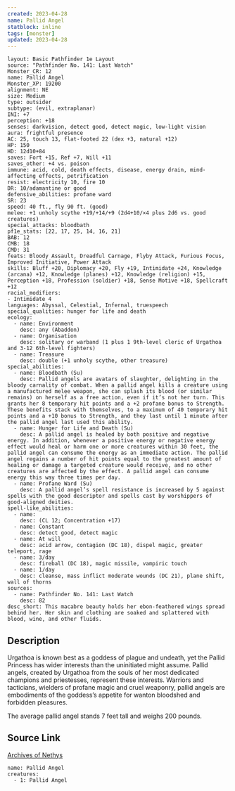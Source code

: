 ```yaml
---
created: 2023-04-28
name: Pallid Angel
statblock: inline
tags: [monster]
updated: 2023-04-28
---
```

```statblock
layout: Basic Pathfinder 1e Layout
source: "Pathfinder No. 141: Last Watch"
Monster_CR: 12
name: Pallid Angel
Monster_XP: 19200
alignment: NE
size: Medium
type: outsider
subtype: (evil, extraplanar)
INI: +7
perception: +18
senses: darkvision, detect good, detect magic, low-light vision
aura: frightful presence
AC: 25, touch 13, flat-footed 22 (dex +3, natural +12)
HP: 150
HD: 12d10+84
saves: Fort +15, Ref +7, Will +11
saves_other: +4 vs. poison
immune: acid, cold, death effects, disease, energy drain, mind-affecting effects, petrification
resist: electricity 10, fire 10
DR: 10/adamantine or good
defensive_abilities: profane ward
SR: 23
speed: 40 ft., fly 90 ft. (good)
melee: +1 unholy scythe +19/+14/+9 (2d4+10/×4 plus 2d6 vs. good creatures)
special_attacks: bloodbath
pf1e_stats: [22, 17, 25, 14, 16, 21]
BAB: 12
CMB: 18
CMD: 31
feats: Bloody Assault, Dreadful Carnage, Flyby Attack, Furious Focus, Improved Initiative, Power Attack
skills: Bluff +20, Diplomacy +20, Fly +19, Intimidate +24, Knowledge (arcana) +12, Knowledge (planes) +12, Knowledge (religion) +15, Perception +18, Profession (soldier) +18, Sense Motive +18, Spellcraft +12
racial_modifiers:
- Intimidate 4
languages: Abyssal, Celestial, Infernal, truespeech
special_qualities: hunger for life and death
ecology:
  - name: Environment
    desc: any (Abaddon)
  - name: Organisation
    desc: solitary or warband (1 plus 1 9th-level cleric of Urgathoa and 3-12 6th-level fighters)
  - name: Treasure
    desc: double (+1 unholy scythe, other treasure)
special_abilities:
  - name: Bloodbath (Su)
    desc: Pallid angels are avatars of slaughter, delighting in the bloody carnality of combat. When a pallid angel kills a creature using a manufactured melee weapon, she can splash its blood (or similar remains) on herself as a free action, even if it’s not her turn. This grants her 8 temporary hit points and a +2 profane bonus to Strength. These benefits stack with themselves, to a maximum of 40 temporary hit points and a +10 bonus to Strength, and they last until 1 minute after the pallid angel last used this ability.
  - name: Hunger for Life and Death (Su)
    desc: A pallid angel is healed by both positive and negative energy. In addition, whenever a positive energy or negative energy effect would heal or harm one or more creatures within 30 feet, the pallid angel can consume the energy as an immediate action. The pallid angel regains a number of hit points equal to the greatest amount of healing or damage a targeted creature would receive, and no other creatures are affected by the effect. A pallid angel can consume energy this way three times per day.
  - name: Profane Ward (Su)
    desc: A pallid angel’s spell resistance is increased by 5 against spells with the good descriptor and spells cast by worshippers of good-aligned deities.
spell-like_abilities:
  - name:
    desc: (CL 12; Concentration +17)
  - name: Constant
    desc: detect good, detect magic
  - name: At will
    desc: acid arrow, contagion (DC 18), dispel magic, greater teleport, rage
  - name: 3/day
    desc: fireball (DC 18), magic missile, vampiric touch
  - name: 1/day
    desc: cleanse, mass inflict moderate wounds (DC 21), plane shift, wall of thorns
sources:
  - name: Pathfinder No. 141: Last Watch
    desc: 82
desc_short: This macabre beauty holds her ebon-feathered wings spread behind her. Her skin and clothing are soaked and splattered with blood, wine, and other fluids.
```
## Description
Urgathoa is known best as a goddess of plague and undeath, yet the Pallid Princess has wider interests than the uninitiated might assume. Pallid angels, created by Urgathoa from the souls of her most dedicated champions and priestesses, represent these interests. Warriors and tacticians, wielders of profane magic and cruel weaponry, pallid angels are embodiments of the goddess’s appetite for wanton bloodshed and forbidden pleasures.

 The average pallid angel stands 7 feet tall and weighs 200 pounds.
## Source Link
[Archives of Nethys](https://aonprd.com/MonsterDisplay.aspx?ItemName=Pallid%20Angel)
```encounter-table
name: Pallid Angel
creatures:
  - 1: Pallid Angel
```
